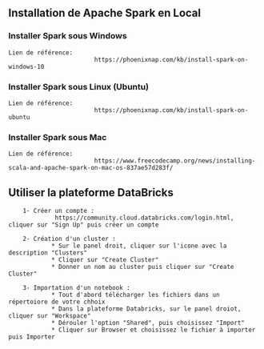 
## Installation de Apache Spark en Local

### Installer Spark sous Windows
    Lien de référence:
                            https://phoenixnap.com/kb/install-spark-on-windows-10
                            
### Installer Spark sous Linux (Ubuntu) 
    Lien de référence:
                            https://phoenixnap.com/kb/install-spark-on-ubuntu
                            
### Installer Spark sous Mac
    Lien de référence:
                            https://www.freecodecamp.org/news/installing-scala-and-apache-spark-on-mac-os-837ae57d283f/



## Utiliser la plateforme DataBricks

        1- Créer un compte :  
                 https://community.cloud.databricks.com/login.html, cliquer sur "Sign Up" puis créer un compte
        
        2- Création d'un cluster : 
                * Sur le panel droit, cliquer sur l'icone avec la description "Clusters"
                * Cliquer sur "Create Cluster"
                * Donner un nom au cluster puis cliquer sur "Create Cluster"
                
        3- Importation d'un notebook :               
                * Tout d'abord télécharger les fichiers dans un répertoiore de votre chhoix
                * Dans la plateforme Databricks, sur le panel droiot, cliquer sur "Workspace"
                * Dérouler l'option "Shared", puis choisissez "Import"
                * Cliquer sur Browser et choisissez le fichier à importer puis Importer
                
